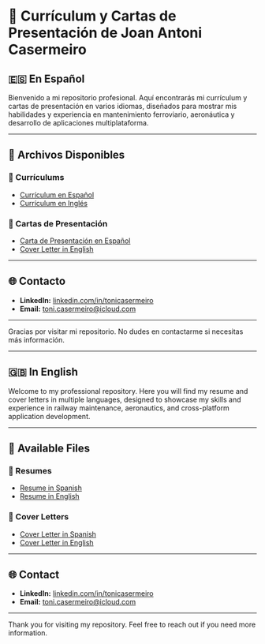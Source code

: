 # 📄 Currículum y Cartas de Presentación de Joan Antoni Casermeiro

## 🇪🇸 En Español

Bienvenido a mi repositorio profesional. Aquí encontrarás mi currículum y cartas de presentación en varios idiomas, diseñados para mostrar mis habilidades y experiencia en mantenimiento ferroviario, aeronáutica y desarrollo de aplicaciones multiplataforma.

---

## 📝 Archivos Disponibles

### 📌 Currículums
- [Currículum en Español](./CV_Joan_Antoni_Casermeiro_ES.md)
- [Currículum en Inglés](./CV_Joan_Antoni_Casermeiro_EN.md)

### 📌 Cartas de Presentación
- [Carta de Presentación en Español](./Carta_Presentacion_Joan_Antoni_Casermeiro_ES.md)
- [Cover Letter in English](./Cover_Letter_Joan_Antoni_Casermeiro_EN.md)

---

## 🌐 Contacto
- **LinkedIn:** [linkedin.com/in/tonicasermeiro](https://www.linkedin.com/in/tonicasermeiro)
- **Email:** [toni.casermeiro@icloud.com](mailto:toni.casermeiro@icloud.com)

---

Gracias por visitar mi repositorio. No dudes en contactarme si necesitas más información.

---

## 🇬🇧 In English

Welcome to my professional repository. Here you will find my resume and cover letters in multiple languages, designed to showcase my skills and experience in railway maintenance, aeronautics, and cross-platform application development.

---

## 📝 Available Files

### 📌 Resumes
- [Resume in Spanish](./CV_Joan_Antoni_Casermeiro_ES.md)
- [Resume in English](./CV_Joan_Antoni_Casermeiro_EN.md)

### 📌 Cover Letters
- [Cover Letter in Spanish](./Carta_Presentacion_Joan_Antoni_Casermeiro_ES.md)
- [Cover Letter in English](./Cover_Letter_Joan_Antoni_Casermeiro_EN.md)

---

## 🌐 Contact
- **LinkedIn:** [linkedin.com/in/tonicasermeiro](https://www.linkedin.com/in/tonicasermeiro)
- **Email:** [toni.casermeiro@icloud.com](mailto:toni.casermeiro@icloud.com)

---

Thank you for visiting my repository. Feel free to reach out if you need more information.
